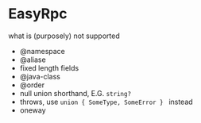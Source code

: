 # EasyRpc

what is (purposely) not supported

* @namespace
* @aliase
* fixed length fields
* @java-class
* @order
* null union shorthand, E.G.  `string?`
* throws,  use `union { SomeType, SomeError } ` instead
* oneway
